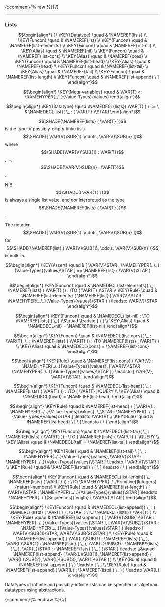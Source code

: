 {::comment}{% raw %}{:/}


----

### Lists
               


$$\begin{align*}
  [ \
  \KEY{Datatype} \quad & \NAMEREF{lists} \\
  \KEY{Funcon} \quad & \NAMEREF{list} \\
  \KEY{Funcon} \quad & \NAMEREF{list-elements} \\
  \KEY{Funcon} \quad & \NAMEREF{list-nil} \\
  \KEY{Alias} \quad & \NAMEREF{nil} \\
  \KEY{Funcon} \quad & \NAMEREF{list-cons} \\
  \KEY{Alias} \quad & \NAMEREF{cons} \\
  \KEY{Funcon} \quad & \NAMEREF{list-head} \\
  \KEY{Alias} \quad & \NAMEREF{head} \\
  \KEY{Funcon} \quad & \NAMEREF{list-tail} \\
  \KEY{Alias} \quad & \NAMEREF{tail} \\
  \KEY{Funcon} \quad & \NAMEREF{list-length} \\
  \KEY{Funcon} \quad & \NAMEREF{list-append}
  \ ]
\end{align*}$$

$$\begin{align*}
  \KEY{Meta-variables} \quad
  & \VAR{T} <: \NAMEHYPER{../..}{Value-Types}{values}
\end{align*}$$

$$\begin{align*}
  \KEY{Datatype} \quad 
  \NAMEDECL{lists}(
                     \VAR{T} ) 
  \ ::= \ & \NAMEDECL{list}(
                               \_ : (  \VAR{T} )\STAR)
\end{align*}$$


  $$\SHADE{\NAMEREF{lists}
           (  \VAR{T} )}$$ is the type of possibly-empty finite lists $$\SHADE{[  \VAR{V}\SUB{1}, 
                \cdots, 
                \VAR{V}\SUB{n} ]}$$ 
  where $$\SHADE{\VAR{V}\SUB{1} : \VAR{T}}$$, ..., $$\SHADE{\VAR{V}\SUB{n} : \VAR{T}}$$.
  
  N.B. $$\SHADE{[  \VAR{T} ]}$$ is always a single list value, and *not* interpreted as the
  type $$\SHADE{\NAMEREF{lists}
           (  \VAR{T} )}$$.
  
  The notation $$\SHADE{[  \VAR{V}\SUB{1}, 
                \cdots, 
                \VAR{V}\SUB{n} ]}$$ for $$\SHADE{\NAMEREF{list}
           (  \VAR{V}\SUB{1}, 
                  \cdots, 
                  \VAR{V}\SUB{n} )}$$ is built-in.


$$\begin{align*}
  \KEY{Assert} \quad
  & [  \VAR{V}\STAR : \NAMEHYPER{../..}{Value-Types}{values}\STAR ] 
    == \NAMEREF{list}
         (  \VAR{V}\STAR )
\end{align*}$$

$$\begin{align*}
  \KEY{Funcon} \quad
  & \NAMEDECL{list-elements}(
                       \_ : \NAMEREF{lists}
                                 (  \VAR{T} )) 
    :  \TO (  \VAR{T} )\STAR 
\\
  \KEY{Rule} \quad
    & \NAMEREF{list-elements}
        (  \NAMEREF{list}
                (  \VAR{V}\STAR : \NAMEHYPER{../..}{Value-Types}{values}\STAR ) ) \leadsto 
        \VAR{V}\STAR
\end{align*}$$

$$\begin{align*}
  \KEY{Funcon} \quad
  & \NAMEDECL{list-nil} 
    :  \TO \NAMEREF{lists}
                     (  \_ ) \\&\quad
    \leadsto [   \  ]
\\
  \KEY{Alias} \quad
  & \NAMEDECL{nil} = \NAMEREF{list-nil}
\end{align*}$$

$$\begin{align*}
  \KEY{Funcon} \quad
  & \NAMEDECL{list-cons}(
                       \_ : \VAR{T}, \_ : \NAMEREF{lists}
                                 (  \VAR{T} )) 
    :  \TO \NAMEREF{lists}
                     (  \VAR{T} ) 
\\
  \KEY{Alias} \quad
  & \NAMEDECL{cons} = \NAMEREF{list-cons}
\end{align*}$$

$$\begin{align*}
  \KEY{Rule} \quad
    & \NAMEREF{list-cons}
        (  \VAR{V} : \NAMEHYPER{../..}{Value-Types}{values}, 
               [  \VAR{V}\STAR : \NAMEHYPER{../..}{Value-Types}{values}\STAR ] ) \leadsto 
        [  \VAR{V}, 
               \VAR{V}\STAR ]
\end{align*}$$

$$\begin{align*}
  \KEY{Funcon} \quad
  & \NAMEDECL{list-head}(
                       \_ : \NAMEREF{lists}
                                 (  \VAR{T} )) 
    :  \TO (  \VAR{T} )\QUERY 
\\
  \KEY{Alias} \quad
  & \NAMEDECL{head} = \NAMEREF{list-head}
\end{align*}$$

$$\begin{align*}
  \KEY{Rule} \quad
    & \NAMEREF{list-head} \ 
        [  \VAR{V} : \NAMEHYPER{../..}{Value-Types}{values}, 
               \_\STAR : \NAMEHYPER{../..}{Value-Types}{values}\STAR ] \leadsto 
        \VAR{V}
\\
  \KEY{Rule} \quad
    & \NAMEREF{list-head} \ 
        [   \  ] \leadsto 
        (   \  )
\end{align*}$$

$$\begin{align*}
  \KEY{Funcon} \quad
  & \NAMEDECL{list-tail}(
                       \_ : \NAMEREF{lists}
                                 (  \VAR{T} )) 
    :  \TO (  \NAMEREF{lists}
                           (  \VAR{T} ) )\QUERY 
\\
  \KEY{Alias} \quad
  & \NAMEDECL{tail} = \NAMEREF{list-tail}
\end{align*}$$

$$\begin{align*}
  \KEY{Rule} \quad
    & \NAMEREF{list-tail} \ 
        [  \_ : \NAMEHYPER{../..}{Value-Types}{values}, 
               \VAR{V}\STAR : \NAMEHYPER{../..}{Value-Types}{values}\STAR ] \leadsto 
        [  \VAR{V}\STAR ]
\\
  \KEY{Rule} \quad
    & \NAMEREF{list-tail} \ 
        [   \  ] \leadsto 
        (   \  )
\end{align*}$$

$$\begin{align*}
  \KEY{Funcon} \quad
  & \NAMEDECL{list-length}(
                       \_ : \NAMEREF{lists}
                                 (  \VAR{T} )) 
    :  \TO \NAMEHYPER{../../Primitive}{Integers}{natural-numbers} 
\\
  \KEY{Rule} \quad
    & \NAMEREF{list-length} \ 
        [  \VAR{V}\STAR : \NAMEHYPER{../..}{Value-Types}{values}\STAR ] \leadsto 
        \NAMEHYPER{../.}{Sequences}{length}
          (  \VAR{V}\STAR )
\end{align*}$$

$$\begin{align*}
  \KEY{Funcon} \quad
  & \NAMEDECL{list-append}(
                       \_ : (  \NAMEREF{lists}
                                       (  \VAR{T} ) )\STAR) 
    :  \TO \NAMEREF{lists}
                     (  \VAR{T} ) 
\\
  \KEY{Rule} \quad
    & \NAMEREF{list-append}
        (  [  \VAR{V}\SUB{1}\STAR : \NAMEHYPER{../..}{Value-Types}{values}\STAR ], 
               [  \VAR{V}\SUB{2}\STAR : \NAMEHYPER{../..}{Value-Types}{values}\STAR ] ) \leadsto 
        [  \VAR{V}\SUB{1}\STAR, 
               \VAR{V}\SUB{2}\STAR ]
\\
  \KEY{Rule} \quad
    & \NAMEREF{list-append}
        (  \VAR{L}\SUB{1} : \NAMEREF{lists}
                          (  \_ ), 
               \VAR{L}\SUB{2} : \NAMEREF{lists}
                          (  \_ ), 
               \VAR{L}\SUB{3} : \NAMEREF{lists}
                          (  \_ ), 
               \VAR{L}\STAR : (  \NAMEREF{lists}
                                (  \_ ) )\STAR ) \leadsto \\&\quad
        \NAMEREF{list-append}
          (  \VAR{L}\SUB{1}, 
                 \NAMEREF{list-append}
                  (  \VAR{L}\SUB{2}, 
                         \VAR{L}\SUB{3}, 
                         \VAR{L}\STAR ) )
\\
  \KEY{Rule} \quad
    & \NAMEREF{list-append}
        (   \  ) \leadsto 
        [   \  ]
\\
  \KEY{Rule} \quad
    & \NAMEREF{list-append}
        (  \VAR{L} : \NAMEREF{lists}
                          (  \_ ) ) \leadsto 
        \VAR{L}
\end{align*}$$


  Datatypes of infinite and possibly-infinite lists can be specified as
  algebraic datatypes using abstractions.




[Funcons-beta]: /CBS-beta/math/Funcons-beta
  "FUNCONS-BETA"
[Unstable-Funcons-beta]: /CBS-beta/math/Unstable-Funcons-beta
  "UNSTABLE-FUNCONS-BETA"
[Languages-beta]: /CBS-beta/math/Languages-beta
  "LANGUAGES-BETA"
[Unstable-Languages-beta]: /CBS-beta/math/Unstable-Languages-beta
  "UNSTABLE-LANGUAGES-BETA"
[CBS-beta]: /CBS-beta
  "CBS-BETA"
[Lists.cbs]: https://github.com/plancomps/CBS-beta/blob/math/Funcons-beta/Values/Composite/Lists/Lists.cbs
  "CBS SOURCE FILE ON GITHUB"
[PLAIN]: /CBS-beta/docs/Funcons-beta/Values/Composite/Lists
  "CBS SOURCE WEB PAGE"
 [PRETTY]: /CBS-beta/math/Funcons-beta/Values/Composite/Lists
  "CBS-KATEX WEB PAGE"
[PDF]: /CBS-beta/math/Funcons-beta/Values/Composite/Lists/Lists.pdf
  "CBS-LATEX PDF FILE"
[PLanCompS Project]: https://plancomps.github.io
  "PROGRAMMING LANGUAGE COMPONENTS AND SPECIFICATIONS PROJECT HOME PAGE"
{::comment}{% endraw %}{:/}
